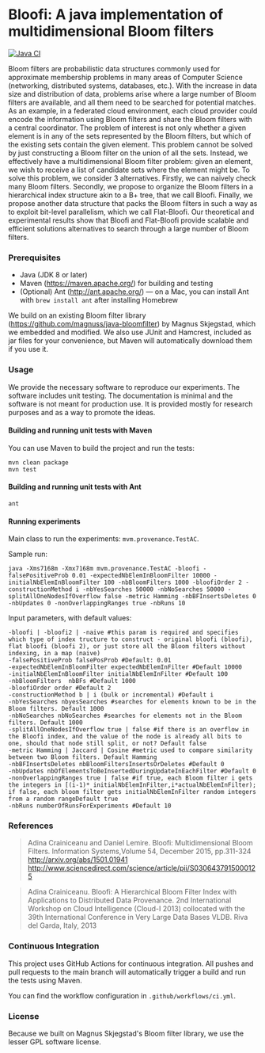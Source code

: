 # Bloofi: A java implementation of multidimensional Bloom filters
[![Java CI](https://github.com/lemire/bloofi/actions/workflows/ci.yml/badge.svg)](https://github.com/lemire/bloofi/actions/workflows/ci.yml)

Bloom filters are probabilistic data structures commonly used for approximate membership problems in many areas of Computer Science (networking, distributed systems, databases, etc.). With the increase in data size and distribution of data, problems arise where a large number of Bloom filters are available, and all them need to be searched for potential matches. As an example, in a federated cloud environment, each cloud provider could encode the information using Bloom filters and share the Bloom filters with a central coordinator. The problem of interest is not only whether a given element is in any of the sets represented by the Bloom filters, but which of the existing sets contain the given element. This problem cannot be solved by just constructing a Bloom filter on the union of all the sets. Instead, we effectively have a multidimensional Bloom filter problem: given an element, we wish to receive a list of candidate sets where the element might be.
To solve this problem, we consider 3 alternatives. Firstly, we can naively check many Bloom filters. Secondly, we propose to organize the Bloom filters in a hierarchical index structure akin to a B+ tree, that we call Bloofi. Finally, we propose another data structure that packs the Bloom filters in such a way as to exploit bit-level parallelism, which we call Flat-Bloofi.
Our theoretical and experimental results show that Bloofi and Flat-Bloofi provide scalable and efficient solutions alternatives to search through a large number of Bloom filters.

### Prerequisites

- Java (JDK 8 or later)
- Maven (https://maven.apache.org/) for building and testing
- (Optional) Ant (http://ant.apache.org/) — on a Mac, you can install Ant with `brew install ant` after installing Homebrew

We build on an existing Bloom filter library (https://github.com/magnuss/java-bloomfilter) by Magnus Skjegstad, which we embedded and modified. We also use JUnit and Hamcrest, included as jar files for your convenience, but Maven will automatically download them if you use it.


### Usage

We provide the necessary software to reproduce our experiments. The software includes unit testing. The documentation is minimal and the software is not meant for production use. It is provided mostly for research purposes and as a way to promote the ideas.

#### Building and running unit tests with Maven

You can use Maven to build the project and run the tests:

```
mvn clean package
mvn test
```

#### Building and running unit tests with Ant

```
ant
```

#### Running experiments

Main class to run the experiments: `mvm.provenance.TestAC`.

Sample run:
```
java -Xms7168m -Xmx7168m mvm.provenance.TestAC -bloofi -falsePositiveProb 0.01 -expectedNbElemInBloomFilter 10000 -initialNbElemInBloomFilter 100 -nbBloomFilters 1000 -bloofiOrder 2 -constructionMethod i -nbYesSearches 50000 -nbNoSearches 50000 -splitAllOneNodesIfOverflow false -metric Hamming -nbBFInsertsDeletes 0 -nbUpdates 0 -nonOverlappingRanges true -nbRuns 10
```

Input parameters, with default values:
```
-bloofi | -bloofi2 | -naive #this param is required and specifies which type of index tructure to construct - original bloofi (bloofi), flat bloofi (bloofi 2), or just store all the Bloom filters without indexing, in a map (naive)
-falsePositiveProb falsePosProb #Default: 0.01
-expectedNbElemInBloomFilter expectedNbElemInFilter #Default 10000
-initialNbElemInBloomFilter initialNbElemInFilter #Default 100
-nbBloomFilters  nbBFs #Default 1000
-bloofiOrder order #Default 2
-constructionMethod b | i (bulk or incremental) #Default i
-nbYesSearches nbyesSearches #searches for elements known to be in the Bloom filters. Default 1000
-nbNoSearches nbNoSearches #searches for elements not in the Bloom filters. Default 1000
-splitAllOneNodesIfOverflow true | false #if there is an overflow in the Bloofi index, and the value of the node is already all bits to one, should that node still split, or not? Default false
-metric Hamming | Jaccard | Cosine #metric used to compare similarity between two Bloom filters. Default Hamming
-nbBFInsertsDeletes nbBloomFiltersInsertsOrDeletes #Default 0
-nbUpdates nbOfElementsToBeInsertedDuringUpdateInEachFilter #Default 0
-nonOverlappingRanges true | false #if true, each Bloom filter i gets the integers in [(i-1)* initialNbElemInFilter,i*actualNbElemInFilter); if false, each bloom filter gets initialNbElemInFilter random integers from a random rangeDefault true
-nbRuns numberOfRunsForExperiments #Default 10
```

### References

> Adina Crainiceanu and Daniel Lemire. Bloofi: Multidimensional Bloom Filters.  Information Systems,Volume 54, December 2015, pp.311-324 http://arxiv.org/abs/1501.01941 http://www.sciencedirect.com/science/article/pii/S0306437915000125

> Adina Crainiceanu. Bloofi: A Hierarchical Bloom Filter Index with Applications to Distributed Data Provenance. 2nd International Workshop on Cloud Intelligence (Cloud-I 2013) collocated with the 39th International Conference in Very Large Data Bases VLDB. Riva del Garda, Italy, 2013


### Continuous Integration

This project uses GitHub Actions for continuous integration. All pushes and pull requests to the main branch will automatically trigger a build and run the tests using Maven.

You can find the workflow configuration in `.github/workflows/ci.yml`.

### License

Because we built on Magnus Skjegstad's Bloom filter library, we use the lesser GPL software license.
